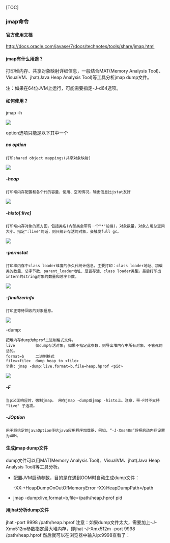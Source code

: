 [TOC]

### jmap命令

#### 官方使用文档

http://docs.oracle.com/javase/7/docs/technotes/tools/share/jmap.html

#### jmap有什么用途？
打印堆内存、共享对象映射详细信息，一般结合MAT(Memory Analysis Tool)、VisualVM、jhat(Java Heap Analysis Tool)等工具分析jmap dump文件。

注：如果在64位JVM上运行，可能需要指定-J-d64选项。

#### 如何使用？

jmap -h

![](https://raw.githubusercontent.com/tinyivc/tinyivc.github.io/master/img/jmap-help.jpg)

option选项只能是以下其中一个

##### no option

    打印shared object mappings(共享对象映射)
![](https://raw.githubusercontent.com/tinyivc/tinyivc.github.io/master/img/jmap-no-option.jpg)

##### -heap

    打印堆内存配置和各个代的容量、使用、空闲情况，输出信息比jstat友好
![](https://raw.githubusercontent.com/tinyivc/tinyivc.github.io/master/img/jmap-heap.jpg)

##### -histo[:live]

    打印堆内存对象的直方图，包括类名(内部类会带有一个"*"前缀)，对象数量，对象占用总空间大小。指定":live"的话，则只统计存活的对象，会触发full gc。

![](https://raw.githubusercontent.com/tinyivc/tinyivc.github.io/master/img/jmap-histo.jpg)

##### -permstat

    打印堆内存中class loader维度的永久代统计信息。主要打印：class loader地址、加载类的数量、总字节数、parent_loader地址、是否存活、class loader类型。最后打印出intern的string对象的数量和总字节数。

![](https://raw.githubusercontent.com/tinyivc/tinyivc.github.io/master/img/jmap-permstat.jpg)

##### -finalizerinfo

    打印正等待回收的对象信息。

![](https://raw.githubusercontent.com/tinyivc/tinyivc.github.io/master/img/jmap-finalizerinfo.jpg)

-dump:<dump-options>

    把堆内存dump为hprof二进制格式文件。
    live         仅dump存活对象; 如果不指定此参数，则导出堆内存中所有对象，不管死的活的。
    format=b     二进制格式
    file=<file>  dump heap to <file>
    举例: jmap -dump:live,format=b,file=heap.hprof <pid>
![](https://raw.githubusercontent.com/tinyivc/tinyivc.github.io/master/img/jmap-dump.jpg)

##### -F

    当pid无响应时，强制jmap。 用在jmap -dump或jmap -histo上。注意，带-F时不支持 "live" 子选项。

##### -JOption

    用于将给定的javaOption传给java应用程序加载器，例如，“-J-Xms48m”将把启动内存设置为48M。



#### 生成jmap dump文件

dump文件可以用MAT(Memory Analysis Tool)、VisualVM、jhat(Java Heap Analysis Tool)等工具分析。

- 配置JVM启动参数，目的是在遇到OOM时自动生成dump文件：

  -XX:+HeapDumpOnOutOfMemoryError -XX:HeapDumpPath=/path


- jmap -dump:live,format=b,file=/path/heap.hprof pid


#### 用jhat分析dump文件

jhat -port 9998 /path/heap.hprof
注意：如果dump文件太大，需要加上-J-Xmx512m参数指定最大堆内存，即jhat -J-Xmx512m -port 9998 /path/heap.hprof
然后就可以在浏览器中输入ip:9998查看了：

